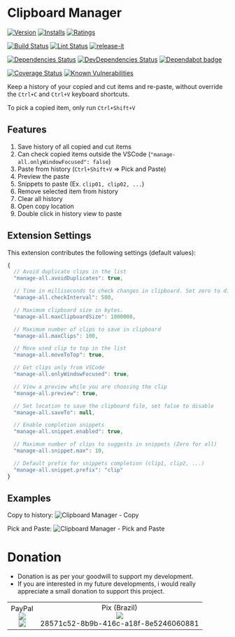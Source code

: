 # Clipboard Manager

[![Version](https://vsmarketplacebadges.dev/version-short/agroszer.manage-all.svg)](https://marketplace.visualstudio.com/items?itemName=agroszer.manage-all)
[![Installs](https://vsmarketplacebadges.dev/installs-short/agroszer.manage-all.svg)](https://marketplace.visualstudio.com/items?itemName=agroszer.manage-all)
[![Ratings](https://vsmarketplacebadges.dev/rating-short/agroszer.manage-all.svg)](https://marketplace.visualstudio.com/items?itemName=agroszer.manage-all)

[![Build Status](https://img.shields.io/github/workflow/status/agroszer/vscode.manage-all/test.svg)](https://github.com/agroszer/vscode.manage-all/actions)
[![Lint Status](https://img.shields.io/github/workflow/status/agroszer/vscode.manage-all/lint.svg?label=lint)](https://github.com/agroszer/vscode.manage-all/actions)
[![release-it](https://img.shields.io/badge/%F0%9F%93%A6%F0%9F%9A%80-release--it-e10079.svg)](https://github.com/release-it/release-it)

[![Dependencies Status](https://david-dm.org/agroszer/vscode.manage-all/status.svg)](https://david-dm.org/agroszer/vscode.manage-all)
[![DevDependencies Status](https://david-dm.org/agroszer/vscode.manage-all/dev-status.svg)](https://david-dm.org/agroszer/vscode.manage-all?type=dev)
[![Dependabot badge](https://badgen.net/dependabot/agroszer/vscode.manage-all/?icon=dependabot)](https://dependabot.com/)

[![Coverage Status](https://codecov.io/gh/agroszer/vscode.manage-all/branch/master/graph/badge.svg)](https://codecov.io/gh/agroszer/vscode.manage-all)
[![Known Vulnerabilities](https://snyk.io/test/github/agroszer/vscode.manage-all/badge.svg)](https://snyk.io/test/github/agroszer/vscode.manage-all)

Keep a history of your copied and cut items and re-paste, without override the `Ctrl+C` and `Ctrl+V` keyboard shortcuts.

To pick a copied item, only run `Ctrl+Shift+V`

## Features

1. Save history of all copied and cut items
1. Can check copied items outside the VSCode (`"manage-all.onlyWindowFocused": false`)
1. Paste from history (`Ctrl+Shift+V` => Pick and Paste)
1. Preview the paste
1. Snippets to paste (Ex. `clip01, clip02, ...`)
1. Remove selected item from history
1. Clear all history
1. Open copy location
1. Double click in history view to paste

## Extension Settings

This extension contributes the following settings (default values):

<!--begin-settings-->
```js
{
  // Avoid duplicate clips in the list
  "manage-all.avoidDuplicates": true,

  // Time in milliseconds to check changes in clipboard. Set zero to disable.
  "manage-all.checkInterval": 500,

  // Maximum clipboard size in bytes.
  "manage-all.maxClipboardSize": 1000000,

  // Maximum number of clips to save in clipboard
  "manage-all.maxClips": 100,

  // Move used clip to top in the list
  "manage-all.moveToTop": true,

  // Get clips only from VSCode
  "manage-all.onlyWindowFocused": true,

  // View a preview while you are choosing the clip
  "manage-all.preview": true,

  // Set location to save the clipboard file, set false to disable
  "manage-all.saveTo": null,

  // Enable completion snippets
  "manage-all.snippet.enabled": true,

  // Maximum number of clips to suggests in snippets (Zero for all)
  "manage-all.snippet.max": 10,

  // Default prefix for snippets completion (clip1, clip2, ...)
  "manage-all.snippet.prefix": "clip"
}
```
<!--end-settings-->

## Examples

Copy to history:
![Clipboard Manager - Copy](screenshots/copy.gif)

Pick and Paste:
![Clipboard Manager - Pick and Paste](screenshots/pick-and-paste.gif)

# Donation
* Donation is as per your goodwill to support my development.
* If you are interested in my future developments, i would really appreciate a small donation to support this project.
<table border="0">
 <tr>
    <td align="center">
    PayPal <br>
       <img src="https://chart.googleapis.com/chart?chs=250x250&cht=qr&chl=https://www.paypal.com/donate?hosted_button_id=5KHYY5ZDTNDSY"> <br>
       <a href="https://www.paypal.com/donate?hosted_button_id=5KHYY5ZDTNDSY">
          <img src="https://www.paypalobjects.com/en_US/i/btn/btn_donateCC_LG.gif">
       </a>
    </td>
    <td align="center">
       Pix (Brazil) <br>
       <img src="https://chart.googleapis.com/chart?chs=250x250&cht=qr&chl=00020126680014BR.GOV.BCB.PIX013628571c52-8b9b-416c-a18f-8e52460608810206Doa%C3%A7%C3%A3o5204000053039865802BR5923Edgard%20Lorraine%20Messias6009SAO%20PAULO61080540900062160512NU50UnEaVM0H63042A45"> <br>
       28571c52-8b9b-416c-a18f-8e5246060881
    </td>
 </tr>
</table>
